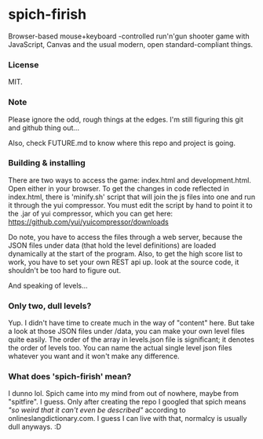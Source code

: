 # spich-firish

Browser-based mouse+keyboard -controlled run'n'gun shooter game with 
JavaScript, Canvas and the usual modern, open standard-compliant things.

### License

MIT.

### Note

Please ignore the odd, rough things at the edges. I'm still 
figuring this git and github thing out...

Also, check FUTURE.md to know where this repo and project is going.

### Building & installing

There are two ways to access the game: index.html and development.html. 
Open either in your browser. To get the changes in code reflected in index.html, 
there is 'minify.sh' script that will join the js files into one 
and run it through the yui compressor. You must edit the script 
by hand to point it to the .jar of yui compressor, which you can get 
here: https://github.com/yui/yuicompressor/downloads

Do note, you have to access the files through a web server, because 
the JSON files under data (that hold the level definitions) are loaded 
dynamically at the start of the program. Also, to get the high score list 
to work, you have to set your own REST api up. look at the source code, it 
shouldn't be too hard to figure out.

And speaking of levels...

### Only two, dull levels? 

Yup. I didn't have time to create much in the way of "content" here. 
But take a look at those JSON files under /data, you can make your own 
level files quite easily. The order of the array in levels.json file 
is significant; it denotes the order of levels too. You can name the 
actual single level json files whatever you want and it won't make 
any difference.

### What does 'spich-firish' mean?

I dunno lol. Spich came into my mind from out of nowhere, maybe from 
"spitfire". I guess. Only after creating 
the repo I googled that spich means _"so weird that it can't even be described"_ 
according to onlineslangdictionary.com. I guess I can live with that, normalcy is 
usually dull anyways. :D
